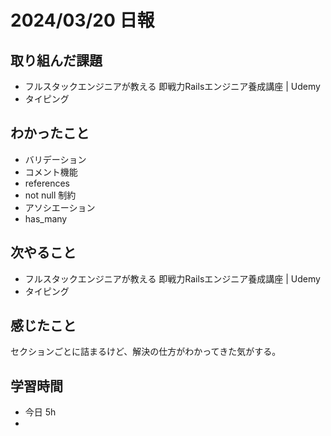 # 2024/03/20 日報

## 取り組んだ課題
- フルスタックエンジニアが教える 即戦力Railsエンジニア養成講座 | Udemy
- タイピング

## わかったこと
- バリデーション
- コメント機能
- references
- not null 制約
- アソシエーション
- has_many

## 次やること
- フルスタックエンジニアが教える 即戦力Railsエンジニア養成講座 | Udemy
- タイピング

## 感じたこと
セクションごとに詰まるけど、解決の仕方がわかってきた気がする。

## 学習時間
- 今日 5h
- 
